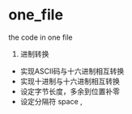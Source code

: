 # one_file
the code in one file

1. 进制转换

- 实现ASCII码与十六进制相互转换
- 实现十进制与十六进制相互转换
- 设定字节长度，多余到位置补零
- 设定分隔符 space , 
